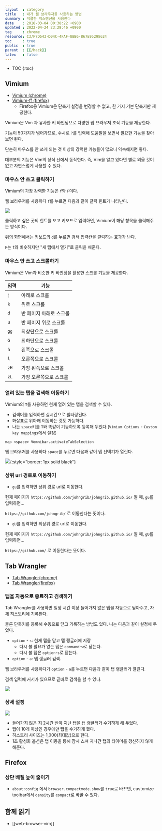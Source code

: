 ```yaml
---
layout  : category
title   : 내가 웹 브라우저를 사용하는 방법
summary : 적절한 익스텐션을 사용한다
date    : 2018-03-04 00:38:22 +0900
updated : 2022-04-24 23:28:46 +0900
tag     : chrome
resource: C3/F7D543-D04C-4FAF-8BB6-867E95298624
toc     : true
public  : true
parent  : [[/hack]]
latex   : false
---
```

* TOC
{:toc}

## Vimium

- [Vimium (chrome)]( https://chrome.google.com/webstore/detail/vimium/dbepggeogbaibhgnhhndojpepiihcmeb )
- [Vimium-ff (firefox)]( https://addons.mozilla.org/ko/firefox/addon/vimium-ff/ )
    - Firefox용 Vimium은 단축키 설정을 변경할 수 없고, 한 가지 기본 단축키만 제공한다.

Vimium은 Vim 과 유사한 키 바인딩으로 다양한 웹 브라우저 조작 기능을 제공한다.

기능이 50가지가 넘어가므로, 수시로 `?`를 입력해 도움말을 보면서 필요한 기능을 찾아보면 된다.

단순히 마우스를 안 쓰게 되는 것 이상의 강력한 기능들이 많으니 익숙해지면 좋다.

대부분의 기능은 Vim의 상식 선에서 동작한다. 즉, Vim을 알고 있다면 별로 외울 것이 없고 자연스럽게 사용할 수 있다.

### 마우스 안 쓰고 클릭하기

Vimium의 가장 강력한 기능은 `f`와 `F`이다.

웹 브라우저를 사용하다 `f`를 누르면 다음과 같이 클릭 힌트가 나타난다.

![]( /resource/wiki/how-i-use-web-browser/vimium-f.png )

클릭하고 싶은 곳의 힌트를 보고 키보드로 입력하면, Vimium이 해당 항목을 클릭해주는 방식이다.

위의 화면에서는 키보드의 `d`를 누르면 검색 입력칸을 클릭하는 효과가 난다.

`F`는 `f`와 비슷하지만 "새 탭에서 열기"로 클릭을 해준다.

### 마우스 안 쓰고 스크롤하기

Vimium은 Vim과 비슷한 키 바인딩을 활용한 스크롤 기능을 제공한다.

| 입력 | 기능                    |
|------|-------------------------|
| `j`  | 아래로 스크롤           |
| `k`  | 위로 스크롤             |
| `d`  | 반 페이지 아래로 스크롤 |
| `u`  | 반 페이지 위로 스크롤   |
| `gg` | 최상단으로 스크롤       |
| `G`  | 최하단으로 스크롤       |
| `h`  | 왼쪽으로 스크롤         |
| `l`  | 오른쪽으로 스크롤       |
| `zH` | 가장 왼쪽으로 스크롤    |
| `zL` | 가장 오른쪽으로 스크롤  |

### 열려 있는 탭을 검색해 이동하기

Vimium의 `T`를 사용하면 현재 열려 있는 탭을 검색할 수 있다.

- 검색어를 입력하면 실시간으로 필터링된다.
- 화살표로 위아래 이동하는 것도 가능하다.
- 나는 `space`키를 `T`와 똑같이 기능하도록 등록해 두었다.(`Vimium Options` - `Custom key mappings`에서 설정)
```viml
map <space> Vomnibar.activateTabSelection
```


웹 브라우저를 사용하다 `space`를 누르면 다음과 같이 탭 선택기가 열린다.

![]( /resource/wiki/how-i-use-web-browser/vimium-t.png ){:style="border: 1px solid black"}

### 상위 url 경로로 이동하기

- `gu`를 입력하면 상위 경로 url로 이동한다.

현재 페이지가 `https://github.com/johngrib/johngrib.github.io/` 일 때, `gu`를 입력하면...

`https://github.com/johngrib/` 로 이동한다는 뜻이다.

- `gU`를 입력하면 최상위 경로 url로 이동한다.

현재 페이지가 `https://github.com/johngrib/johngrib.github.io/` 일 때, `gU`를 입력하면...

`https://github.com/` 로 이동한다는 뜻이다.

## Tab Wrangler

- [Tab Wrangler(chrome)]( https://chrome.google.com/webstore/detail/tab-wrangler/egnjhciaieeiiohknchakcodbpgjnchh?hl=ko )
- [Tab Wrangler(firefox)]( https://addons.mozilla.org/ko/firefox/addon/tabwrangler/ )

### 탭을 자동으로 종료하고 검색하기

Tab Wrangler를 사용하면 일정 시간 이상 들어가지 않은 탭을 자동으로 닫아주고, 자체 히스토리에 기록한다.

물론 단축키를 등록해 수동으로 닫고 기록하는 방법도 있다. 나는 다음과 같이 설정해 두었다.

- `option` - `s`: 현재 탭을 닫고 탭 랭글러에 저장
    - 다시 볼 필요가 없는 탭은 `command`-`w`로 닫는다.
    - 다시 볼 탭은 `option`-`s`로 닫는다.
- `option` - `a`: 탭 랭글러 검색.

웹 브라우저를 사용하다가 `option` - `a`를 누르면 다음과 같이 탭 랭글러가 열린다.

검색 입력에 커서가 있으므로 곧바로 검색을 할 수 있다.

![]( /resource/wiki/how-i-use-web-browser/tab-wrangler.png )

### 상세 설정

![]( /resource/wiki/how-i-use-web-browser/config.png )

- 들어가지 않은 지 2시간 반이 지난 탭을 탭 랭글러가 수거하게 해 두었다.
- 탭이 10개 이상인 경우에만 탭을 수거하게 했다.
- 히스토리 사이즈는 1,000(최대값)으로 한다.
- 1초 활성화 옵션은 탭 이동을 통해 잠시 스쳐 지나간 탭의 타이머를 갱신하지 않게 해준다.

## Firefox

### 상단 베젤 높이 줄이기

- `about:config` 에서 `browser.compactmode.show`를 `true`로 바꾸면, customize toolbar에서 `density`를 `compact`로 바꿀 수 있다.

## 함께 읽기

- [[web-browser-vim]]

